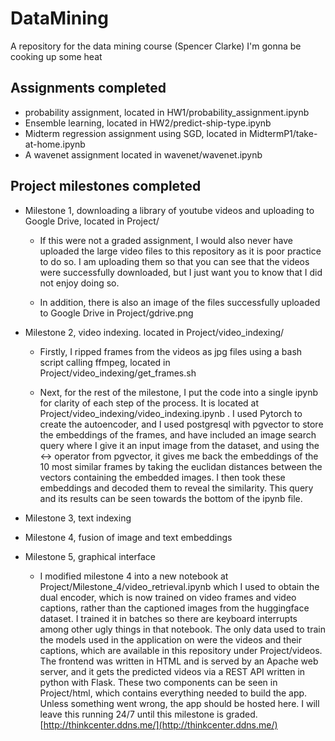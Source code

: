 # DataMining
A repository for the data mining course (Spencer Clarke)
I'm gonna be cooking up some heat

## Assignments completed
- probability assignment, located in HW1/probability_assignment.ipynb
- Ensemble learning, located in HW2/predict-ship-type.ipynb
- Midterm regression assignment using SGD, located in MidtermP1/take-at-home.ipynb
- A wavenet assignment located in wavenet/wavenet.ipynb

## Project milestones completed
- Milestone 1, downloading a library of youtube videos and uploading to Google Drive, located in Project/
    - If this were not a graded assignment, I would also never have uploaded the large video files to this repository as it is poor practice to do so. I am uploading them so that you can see that the videos were successfully downloaded, but I just want you to know that I did not enjoy doing so.

    - In addition, there is also an image of the files successfully uploaded to Google Drive in Project/gdrive.png

- Milestone 2, video indexing. located in Project/video_indexing/
    - Firstly, I ripped frames from the videos as jpg files using a bash script calling ffmpeg, located in Project/video_indexing/get_frames.sh

	- Next, for the rest of the milestone, I put the code into a single ipynb for clarity of each step of the process. It is located at Project/video_indexing/video_indexing.ipynb . I used Pytorch to create the autoencoder, and I used postgresql with pgvector to store the embeddings of the frames, and have included an image search query where I give it an input image from the dataset, and using the <-> operator from pgvector, it gives me back the embeddings of the 10 most similar frames by taking the euclidan distances between the vectors containing the embedded images. I then took these embeddings and decoded them to reveal the similarity. This query and its results can be seen towards the bottom of the ipynb file.

- Milestone 3, text indexing

- Milestone 4, fusion of image and text embeddings

- Milestone 5, graphical interface 
    - I modified milestone 4 into a new notebook at Project/Milestone_4/video_retrieval.ipynb which I used to obtain the dual encoder, which is now trained on video frames and video captions, rather than the captioned images from the huggingface dataset. I trained it in batches so there are keyboard interrupts among other ugly things in that notebook. The only data used to train the models used in the application on were the videos and their captions, which are available in this repository under Project/videos. The frontend was written in HTML and is served by an Apache web server, and it gets the predicted videos via a REST API written in python with Flask. These two components can be seen in Project/html, which contains everything needed to build the app. Unless something went wrong, the app should be hosted here. I will leave this running 24/7 until this milestone is graded.
    [http://thinkcenter.ddns.me/](http://thinkcenter.ddns.me/)